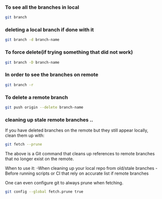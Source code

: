 ### To see all the branches in local
```bash
git branch
```
### deleting a local branch if done with it
```bash
git branch -d branch-name
```

### To force delete(if trying something that did not work)
```bash
git branch -D branch-name
```

### In order to see the branches on remote
```bash
git branch -r
```

### To delete a remote branch
```bash
git push origin --delete branch-name
```

### cleaning up stale remote branches ..
If you have deleted branches on the remote but they still appear locally,
clean them up with:
```bash
git fetch --prune
```
The above is a Git command that cleans up references to remote branches that no longer exist on the remote.

When to use it:
-When cleaning up your local repo from old/stale branches
-Before running scripts or CI that rely on accurate list if remote branches

One can even configure git to always prune when fetching.

```bash
git config --global fetch.prune true
```